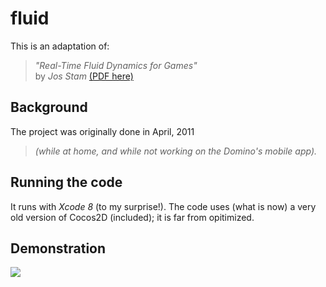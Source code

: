 # fluid

This is an adaptation of:
> _"Real-Time Fluid Dynamics for Games"_  
> by *Jos Stam* [(PDF here)](http://www.dgp.toronto.edu/people/stam/reality/Research/pdf/GDC03.pdf)

## Background

The project was originally done in April, 2011  
> _(while at home, and while not working on the Domino's mobile app)._

## Running the code

It runs with *Xcode 8* (to my surprise!). The code uses (what is now) a very old version of Cocos2D (included); it is far from opitimized.

## Demonstration

<img src="./fluid.gif" />
